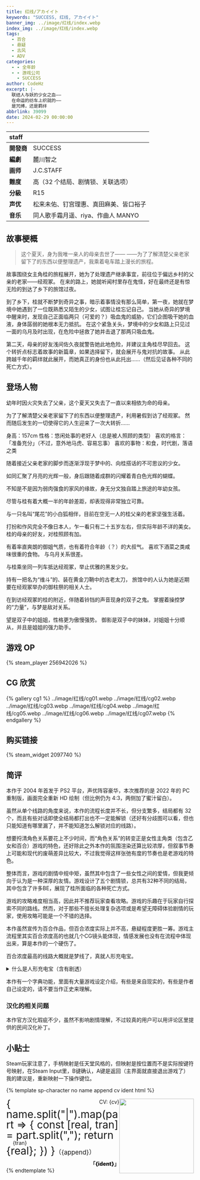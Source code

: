 ```yaml
---
title: 红线/アカイイト
keywords: "SUCCESS, 红线, アカイイト"
banner_img: ../image/红线/index.webp
index_img: ../image/红线/index.webp
tags:
  - 百合
  - 悬疑
  - 古风
  - ADV
categories:
  - - 全年龄
  - - 游戏公司
    - SUCCESS
author: CodeHz
excerpt: |-
  联结人与妖的少女之血——
  在命运的纺车上织就的——
  是咒缚，还是羁绊
abbrlink: 39099
date: 2024-02-29 00:00:00
---
```


<img src="../image/红线/post.jpeg" style="position: absolute; top: -9999px" />

| staff      |                                          |
| :--------- | ---------------------------------------- |
| **開發商** | SUCCESS                                  |
| **編劇**   | 麓川智之                                 |
| **画师**   | J.C.STAFF                                |
| **難度**   | 高（32 个结局、剧情锁、关联选项）        |
| **分級**   | R15                                      |
| **声优**   | 松来未佑、钉宫理惠、真田麻美、皆口裕子 |
| **音乐**   | 同人歌手霜月遥、riya、作曲人 MANYO       |

## 故事梗概

> 这个夏天，身为我唯一亲人的母亲去世了——
> ——为了了解清楚父亲老家留下了的东西以便整理遗产，我乘着电车踏上漫长的旅程。

故事围绕女主角桂的旅程展开，她为了处理遗产继承事宜，前往位于偏远乡村的父亲的老家——经观冢。
在来的路上，她就听闻村里存在鬼怪，好在最终还是有惊无险的到达了乡下的旅馆过夜。

到了乡下，桂就不断梦到奇异之事，暗示着事情没有那么简单，第一夜，她就在梦境中她遇到了一位既熟悉又陌生的少女，试图让桂忘记自己。
当她从奇异的梦境中醒来时，发现自己正面临两只（可爱的？）吸血鬼的威胁，它们企图吸干她的血液，身体孱弱的她根本无力抵抗。
在这个紧急关头，梦境中的少女和路上只见过一面的乌月及时出现，在危险中拯救了她并击退了那两只吸血鬼。

第二天，母亲的好友浅间佐久夜就警告她此地危险，并建议主角桂尽早回去。
这个转折点标志着故事的新篇章，如果选择留下，就会展开与鬼对抗的故事。
从此跨越千年的羁绊就此展开，而她真正的身份也从此托出……（然后见证各种不同的死亡方式）。

## 登场人物

<sp-character no="01" name="羽藤,はとう|桂,けい" cv="松来未祐" ident="故事的主人公">

幼年时因火灾失去了父亲，这个夏天又失去了一直以来相依为命的母亲。

为了了解清楚父亲老家留下了的东西以便整理遗产，利用暑假到访了经观冢。
然而随后发生的一切使得它的人生迎来了一次大转折……

身高：157cm
性格：悠闲处事的老好人（总是被人照顾的类型）
喜欢的格言：「准备充分」（不过，意外地马虎、容易忘事）
喜欢的事物：和食，时代剧，落语之类
</sp-character>

<sp-character no="02" name="ユメイ" append="梦" cv="皆口裕子" ident="梦中的少女">

随着接近父亲老家的脚步而逐渐浮现于梦中的、向桂搭话的不可思议的少女。

如同汇聚了月亮的光辉一般，身后跟随着成群的闪耀着青白色光辉的蝴蝶。
</sp-character>

<sp-character no="03" name="若杉,わかすぎ|葛,つづら" cv="钉宫理惠" ident="寄居在父亲老家中的女孩子">

不知是不是因为弱肉强食的家风的缘故，身无分文独自踏上旅途的年幼女孩。

尽管与桂有着大概一半的年龄差距，却表现得非常独立可靠。

与一只名叫“尾花”的小白狐相伴，目前在空无一人的桂父亲的老家坚强生活着。
</sp-character>

<sp-character no="04" name="浅間,あさま|サクヤ" append="浅间佐久夜" cv="真田麻美" ident="自由记者兼摄影师">

打扮和作风完全不像日本人，乍一看只有二十五岁左右，但实际年龄不详的美女。
桂的母亲的好友，对桂照顾有加。

有着率直爽朗的御姐气质，也有着符合年龄（？）的大叔气。
喜欢下酒菜之类咸味很重的食物。
与乌月关系很差。
</sp-character>

<sp-character no="05" name="千羽,せんば|烏月,うづき" append="千羽乌月" cv="渡边明乃" ident="斩鬼的少女">

与桂乘坐同一列车抵达经观冢，举止优雅的黑发少女。

持有一把名为“维斗”的、装在黄金刀鞘中的古老太刀，
旅馆中的人认为她是近期要在经观冢举办的御柱祭的相关人士。
</sp-character>

<sp-character no="06" name="ノゾミ·ミカゲ" append="望 & 御影" cv="小林惠美" ident="双子之鬼">

在到访经观冢的桂的附近，伴随着铃铛的声音现身的双子之鬼。
掌握着操控梦的“力量”，与梦是敌对关系。

望是双子中的姐姐，性格更为傲慢强势。
御影是双子中的妹妹，对姐姐十分顺从，并且是姐姐的强力助手。
</sp-character>

## 游戏 OP

{% steam_player 256942026 %}

## CG 欣赏

{% gallery cg1 %}
../image/红线/cg01.webp
../image/红线/cg02.webp
../image/红线/cg03.webp
../image/红线/cg04.webp
../image/红线/cg05.webp
../image/红线/cg06.webp
../image/红线/cg07.webp
{% endgallery %}

## 购买链接

{% steam_widget 2097740 %}

## 简评

本作于 2004 年首发于 PS2 平台，声优阵容豪华，本次推荐的是 2022 年的 PC 重制版，画面完全重新 HD 绘制（但比例仍为 4:3，两侧加了蜜汁留白）。

虽然从单个线路的角度来说，本作的流程长度并不长，但分支繁多，结局都有 32 个，而且有些对话即使全结局都打出也不一定能解锁（还好有分歧图可以看，但也只能知道有哪里漏了，并不能知道怎么解锁对应的线路）。

想要捋清角色关系要花上不少时间，而“角色关系”的转变正是女性主角类（包含乙女和百合）游戏的特色，还好除此之外本作的氛围渲染还算比较浓厚，但叙事节奏上可能和现代的废萌差异比较大，不过我觉得这样张弛有度的节奏也是老游戏的特色。

整体而言，游戏的剧情中规中矩，虽然其中包含了一些女性之间的爱情，但我更倾向于认为是一种深厚的友情。游戏设计了五个剧情锁，总共有32种不同的结局，其中包含了许多BE，展现了桂所面临的各种死亡方式。

游戏的攻略难度相当高，因此并不推荐玩家查看攻略。游戏的乐趣在于玩家自行探索不同的路线。然而，对于那些不擅长处理复杂选项或是希望无障碍体验剧情的玩家，使用攻略可能是一个不错的选择。

本作虽然宣传为百合作品，但百合浓度实际上并不高，悬疑程度更胜一筹。游戏主流程里其实百合浓度高的也就几个CG镜头能体现，情感发展也没有在流程中体现出来，算是本作的一个硬伤了。

百合浓度最高的线路大概就是梦线了，真就人形充电宝。

<details id="secret">
<summary>什么是人形充电宝（含有剧透）</summary>

简单来说主角桂身上拥有所谓的祭品之血，给鬼吃了之后就可以大力补充能量，相当于吸了成百上千个普通人的血。
游戏内菜单中还有一个血条（第一次被吸血后可见），每次被吸血就会扣一点，理论上吸完了就BE，但实际上梦线每次都给梦吸，最后吸空了也没事，反而是达成HE的必要条件。
</details>

本作有一个字典功能，里面有大量游戏设定介绍，有些是来自现实的，有些是作者自己设定的，请不要当作正史来理解。

### 汉化的相关问题

本作官方汉化瑕疵不少，虽然不影响剧情理解，不过较真的用户可以用评论区里提供的民间汉化补丁。

## 小贴士

Steam玩家注意了，手柄映射是任天堂风格的，但映射是按位置而不是实际按键符号映射，在Steam Input里，B键确认，A键是返回（主界面就直接退出游戏了）我的建议是，重新映射一下操作键位。

{% template sp-character no name append cv ident html %}

<div class="sp-character my-4">
  <img class="sp-image" src={`../image/红线/character_${no}.webp`} />
  <div class="sp-cv">CV: {cv}</div>
  <div class="sp-name">{
    name.split("|").map(part => {
      const [real, tran] = part.split(",");
      return <ruby>{real}<rt>{tran}</rt></ruby>;
    })
  }<span class="sp-append">{append}</span></div>
  <div class="sp-ident">「{ident}」</div>
  <div html={html} />
</div>
{% endtemplate %}

<style>
.sp-character::after {
  content: '';
  clear: right;
  display: block;
}
.sp-cv {
  float: right;
}
.sp-name {
  font-size: 200%;
  line-height: 1;
  margin-bottom: 10px;
}
.sp-append:empty {
  display: none;
}
.sp-append {
  font-size: 60%;
  white-space: nowrap;
}
.sp-append::before {
  content: '（';
}
.sp-append::after {
  content: '）';
}
.sp-ident {
  font-weight: 900;
  text-align: right;
}
.sp-image {
  width: 200px;
  float: right;
}
</style>
